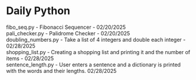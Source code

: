 # Daily Python

fibo_seq.py - Fibonacci Sequencer - 02/20/2025<br>
pali_checker.py - Palidrome Checker - 02/20/2025<br>
doubling_numbers.py - Take a list of 4 integers and double each integer - 02/28/2025<br>
shopping_list.py - Creating a shopping list and printing it and the number of items - 02/28/2025<br>
sentence_length.py - User enters a sentence and a dictionary is printed with the words and their lengths. 02/28/2025<br>
